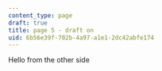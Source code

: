```yaml
---
content_type: page
draft: true
title: page 5 - draft on
uid: 6b56e39f-702b-4a97-a1e1-2dc42abfe174
---
```

Hello from the other side